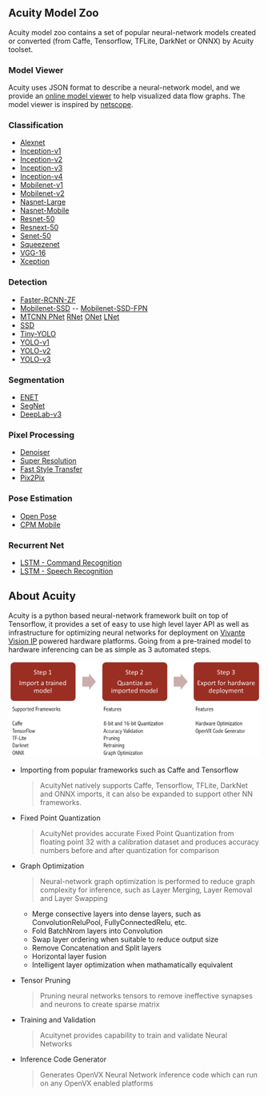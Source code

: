 ## Acuity Model Zoo

Acuity model zoo contains a set of popular neural-network models created or converted (from Caffe, Tensorflow, TFLite, DarkNet or ONNX) by Acuity toolset.

### Model Viewer
Acuity uses JSON format to describe a neural-network model, and we provide an [online model viewer](https://verisilicon.github.io/acuity-models/viewer/index.html) to help visualized data flow graphs. The model viewer is inspired by [netscope](http://ethereon.github.io/netscope/quickstart.html).

### Classification
 - [Alexnet](https://verisilicon.github.io/acuity-models/viewer/render.html#../models/alexnet/alexnet.json)
 - [Inception-v1](https://verisilicon.github.io/acuity-models/viewer/render.html#../models/inception_v1/inception_v1.json)
 - [Inception-v2](https://verisilicon.github.io/acuity-models/viewer/render.html#../models/inception_v2/inception_v2.json)
 - [Inception-v3](https://verisilicon.github.io/acuity-models/viewer/render.html#../models/inception_v3/inception_v3.json)
 - [Inception-v4](https://verisilicon.github.io/acuity-models/viewer/render.html#../models/inception_v4/inception_v4.json)
 - [Mobilenet-v1](https://verisilicon.github.io/acuity-models/viewer/render.html#../models/mobilenet_v1/mobilenet_v1.json)
 - [Mobilenet-v2](https://verisilicon.github.io/acuity-models/viewer/render.html#../models/mobilenet_v2/mobilenet_v2.json)
 - [Nasnet-Large](https://verisilicon.github.io/acuity-models/viewer/render.html#../models/nasnet_large/nasnet_large.json)
 - [Nasnet-Mobile](https://verisilicon.github.io/acuity-models/viewer/render.html#../models/nasnet_mobile/nasnet_mobile.json)
 - [Resnet-50](https://verisilicon.github.io/acuity-models/viewer/render.html#../models/resnet50/resnet50.json)
 - [Resnext-50](https://verisilicon.github.io/acuity-models/viewer/render.html#../models/resnext50/resnext50.json)
 - [Senet-50](https://verisilicon.github.io/acuity-models/viewer/render.html#../models/senet50/senet50.json)
 - [Squeezenet](https://verisilicon.github.io/acuity-models/viewer/render.html#../models/squeezenet/squeezenet.json)
 - [VGG-16](https://verisilicon.github.io/acuity-models/viewer/render.html#../models/vgg16/vgg16.json)
 - [Xception](https://verisilicon.github.io/acuity-models/viewer/render.html#../models/xception/xception.json)

### Detection
 - [Faster-RCNN-ZF](https://verisilicon.github.io/acuity-models/viewer/render.html#../models/faster_rcnn_zf/faster_rcnn_zf.json)
 - [Mobilenet-SSD](https://verisilicon.github.io/acuity-models/viewer/render.html#../models/mobilenet_ssd/mobilenet_ssd.json)
-- [Mobilenet-SSD-FPN](https://verisilicon.github.io/acuity-models/viewer/render.html#../models/mobilenet_ssd_fpn/mobilenet_ssd_fpn.json)
 - [MTCNN PNet](https://verisilicon.github.io/acuity-models/viewer/render.html#../models/mtcnn/mtcnn_pnet.json) [RNet](https://verisilicon.github.io/acuity-models/viewer/render.html#../models/mtcnn/mtcnn_rnet.json) [ONet](https://verisilicon.github.io/acuity-models/viewer/render.html#../models/mtcnn/mtcnn_onet.json) [LNet](https://verisilicon.github.io/acuity-models/viewer/render.html#../models/mtcnn/mtcnn_lnet.json)
 - [SSD](https://verisilicon.github.io/acuity-models/viewer/render.html#../models/ssd/ssd.json) 
 - [Tiny-YOLO](https://verisilicon.github.io/acuity-models/viewer/render.html#../models/tiny_yolo/tiny_yolo.json)
 - [YOLO-v1](https://verisilicon.github.io/acuity-models/viewer/render.html#../models/yolo_v1/yolo_v1.json)
 - [YOLO-v2](https://verisilicon.github.io/acuity-models/viewer/render.html#../models/yolo_v2/yolo_v2.json)
 - [YOLO-v3](https://verisilicon.github.io/acuity-models/viewer/render.html#../models/yolo_v3/yolo_v3.json)

### Segmentation
 - [ENET](https://verisilicon.github.io/acuity-models/viewer/render.html#../models/enet/enet.json)
 - [SegNet](https://verisilicon.github.io/acuity-models/viewer/render.html#../models/segnet/segnet.json)
 - [DeepLab-v3](https://verisilicon.github.io/acuity-models/viewer/render.html#../models/deeplab_v3/deeplab_v3.json)

### Pixel Processing
 - [Denoiser](https://verisilicon.github.io/acuity-models/viewer/render.html#../models/denoise/denoise.json)
 - [Super Resolution](https://verisilicon.github.io/acuity-models/viewer/render.html#../models/vdsr/vdsr.json)
 - [Fast Style Transfer](https://verisilicon.github.io/acuity-models/viewer/render.html#../models/fast_style_transfer/fast_style_transfer.json)
 - [Pix2Pix](https://verisilicon.github.io/acuity-models/viewer/render.html#../models/pix2pix/pix2pix.json)

### Pose Estimation
 - [Open Pose](https://verisilicon.github.io/acuity-models/viewer/render.html#../models/open_pose/open_pose.json)
 - [CPM Mobile](https://verisilicon.github.io/acuity-models/viewer/render.html#../models/cpm/cpm.json)

### Recurrent Net
 - [LSTM - Command Recognition](https://verisilicon.github.io/acuity-models/viewer/render.html#../models/lstm/lstm.json)
 - [LSTM - Speech Recognition](https://verisilicon.github.io/acuity-models/viewer/render.html#../models/deepspeech2/deepspeech2.json)

## About Acuity

Acuity is a python based neural-network framework built on top of Tensorflow, it provides a set of easy to use high level layer API as well as infrastructure for optimizing neural networks for deployment on [Vivante Vision IP](http://www.verisilicon.com/IPPortfolio_2_122_1_VisionIP.html) powered hardware platforms. Going from a pre-trained model to hardware inferencing can be as simple as 3 automated steps.

![Acuity Workflow](/docs/acuity_123.png)


 - Importing from popular frameworks such as Caffe and Tensorflow 

 
   > AcuityNet natively supports Caffe, Tensorflow, TFLite, DarkNet and ONNX imports, it can also be expanded to support other NN frameworks.  


 - Fixed Point Quantization  


   > AcuityNet provides accurate Fixed Point Quantization from floating point 32 with a calibration dataset and produces accuracy numbers before and after quantization for comparison  


 - Graph Optimization  


   > Neural-network graph optimization is performed to reduce graph complexity for inference, such as Layer Merging, Layer Removal and Layer Swapping  


   - Merge consective layers into dense layers, such as ConvolutionReluPool, FullyConnectedRelu, etc.   
   - Fold BatchNrom layers into Convolution  
   - Swap layer ordering when suitable to reduce output size  
   - Remove Concatenation and Split layers
   - Horizontal layer fusion   
   - Intelligent layer optimization when mathamatically equivalent

 - Tensor Pruning  


   > Pruning neural networks tensors to remove ineffective synapses and neurons to create sparse matrix  


 - Training and Validation  


   > Acuitynet provides capability to train and validate Neural Networks  


 - Inference Code Generator  


   > Generates OpenVX Neural Network inference code which can run on any OpenVX enabled platforms  



